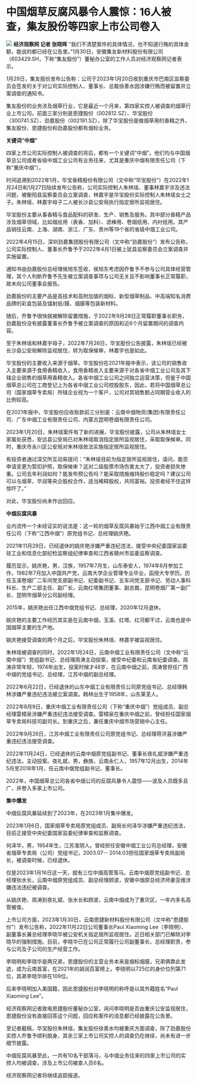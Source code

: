 # 中国烟草反腐风暴令人震惊：16人被查，集友股份等四家上市公司卷入

![](https://inews.gtimg.com/newsapp_bt/0/15636664709/1000)
**经济观察网 记者 张晓晖**
“我们不清楚案件的具体情况，也不知道行贿的具体金额，能说的都已经在公告里。”1月30日，安徽集友新材料股份有限公司（603429.SH，下称“集友股份”）董秘办公室的工作人员对经济观察网记者表示。

1月29日，集友股份发布公告称：公司于2023年1月20日收到重庆市巴南区监察委员会签发的关于对公司实际控制人、董事长、总裁徐善水因涉嫌行贿而被留置并立案调查的通知书。

集友股份的业务涉及烟草行业，它是最近一个月来，第四家实控人被调查的烟草行业上市公司。前面三家分别是恩捷股份（002812.SZ）、华宝股份（300741.SZ）、劲嘉股份（002191.SZ），除了华宝股份是做烟草用的香精之外，集友股份、恩捷股份和劲嘉股份都有烟标业务。

**关键词“中烟”**

四家上市公司实际控制人被调查的背后，都有一个关键词“中烟”。他们均与中国烟草总公司或者省级中烟工业公司有业务往来，尤其是重庆中烟有限责任公司（下称“重庆中烟”）。

时间追溯到2022年1月，华宝香精股份有限公司（文中称“华宝股份”）在2022年1月24日和1月27日陆续发布公告称，公司实际控制人朱林瑶、董事林嘉宇涉及违法问题，被衡阳县监察委员会立案调查，林嘉宇是华宝股份实际控制人朱林瑶女士之子。朱林瑶、林嘉宇母子二人被长沙县公安局执行指定居所监视居住。

华宝股份主要从事香精与食品配料的研发、生产、销售及服务。其中部分香精产品涉及烟草领域，比如烟丝用（表香、加料）、滤棒用、卷烟纸用、内衬纸用。其产品销往云南、上海、湖南、浙江、广东、贵州等19个省的省级中烟工业公司。

2022年4月15日，深圳劲嘉集团股份有限公司（文中称“劲嘉股份”）发布公告称，公司实际控制人、董事长乔鲁予于2022年4月1日被上犹县监察委员会立案调查并实施留置。

通知书由劲嘉股份总经理侯旭东签收，侯旭东考虑因乔鲁予不参与公司具体经营管理，其个人判断乔鲁予先生被立案调查事项与公司无关且不影响董事长正常履职，故未向公司董事会报告。

劲嘉股份的主要产品是高技术和高附加值的烟标、新型烟草制品、中高端知名消费品牌的彩盒包装及镭射纸/膜、烟膜等包装新材料。

随后，乔鲁予很快就被解除留置措施，于2022年9月28日正常履职董事长职务，劲嘉股份没有披露董事长乔鲁予被立案调查的原因和近6个月留置期间的调查内容。

至于朱林瑶和林嘉宇母子，2022年7月26日，华宝股份公告披露，朱林瑶已经被长沙县公安局解除监视居住，转为取保候审，林嘉宇也是如此。

华宝股份的主要收入来源于烟草。华宝股份在2021年报中表示，该公司的销售收入主要来源于食用香精收入，食用香精收入主要来源于对各省中烟工业公司及其下辖企业销售的烟草用香精收入。各省中烟工业公司之间独立运营决策，但鉴于中国烟草总公司在工商登记上为各省中烟工业公司控股股东，因此，若将中国烟草总公司（国家烟草专卖局）所辖企业视为一个客户，公司对其销售额占同期营业收入的比例较高。

在2021年报中，华宝股份应收账款前三分别是：云南中烟物资(集团)有限责任公司、广东中烟工业有限责任公司、内蒙古昆明卷烟有限责任公司。

2023年1月20日，朱林瑶案件有了新的进展，华宝股份披露，公司从朱林瑶女士家属处获悉，安远县公安局已对朱林瑶取消指定居所监视居住，采取取保候审。同时，重庆市永川区公安局对朱林瑶依法实施指定居所监视居住。

有投资者通过深交所互动易提问：“朱林瑶目前为指定居所监视居住，请问，能否申请变更为暂扣护照，取保候审？这对二级股票市场伤害太大了，投资者损失惨重。公司去年利润如何？能发布预公告吗？能采取措施维持股价稳定吗？建议公司可以与烟草，华润等央企股权合作，适当稀释股权，共同富裕。投资者经不住这样惊吓了。”

对此，华宝股份尚未作出回应。

**中烟反腐风暴**

业内流传一个未经证实的说法是：这一轮的烟草反腐风暴始于江西中烟工业有限责任公司（下称“江西中烟”）原党组书记、总经理姚庆艳。

2021年11月29日，已经退休的姚庆艳涉嫌严重违纪违法，接受中央纪委国家监委驻工业和信息化部纪检监察组纪律审查和江西省赣州市监委监察调查。

履历显示，姚庆艳，男，汉族，1957年7月生，山东泰安人，1974年8月参加工作，1982年7月加入中国共产党，云南大学企业管理专业毕业，函授大专学历。历任玉溪卷烟厂二车间党支部副书记、纪委副书记、五车间党支部书记、劳动人事科科长、生产二部主任、副厂长，云南红塔集团董事、副总裁，昆明卷烟厂第一副厂长、昆明市烟草分公司副经理。

2015年，姚庆艳出任江西中烟党组书记、总经理，2020年12月退休。

姚庆艳的主要工作经历其实是在云南中烟，玉溪、红塔、红河都干过，云南也是中国烟草主要的生产地。

姚庆艳接受调查的两个月之后，华宝股份朱林瑶、林嘉宇被监视居住。

朱林瑶被调查的同时，2022年1月24日，云南中烟工业有限责任公司（文中称“云南中烟”）党组副书记、总经理周涛主动投案，接受中纪委和云南省纪委调查。周涛非常年轻，1974年出生，投案时候才48岁，在云南中烟之前，周涛曾担任广西中烟的党组书记、总经理，江苏中烟的副总经理。

2022年6月22日，已经退休的山东中烟工业有限责任公司原党组书记、总经理韩林涉嫌严重违纪违法被立案调查。韩林出生于1958年，山东莱芜人。

2022年8月9日，重庆中烟工业有限责任公司（下称“重庆中烟”）党组成员、副总经理雷樟泉涉嫌严重违纪违法接受调查。雷樟泉在重庆中烟之前，曾经担任国家烟草专卖局科技司副司长。到重庆之后，兼任重庆中烟市场营销中心主任。

2022年9月26日，江苏中烟工业有限责任公司原党组书记、总经理蒋洪喜涉嫌严重违纪违法接受调查。

2022年11月24日，已经退休的云南中烟原党组副书记、董事长夜礼斌涉嫌严重违纪违法，主动投案。夜礼斌，男，彝族，云南永仁人，1957年12月出生，2014年5月至2018年1月，任云南中烟党组副书记、董事长。

2022年，中国烟草总公司各省中烟公司的反腐风暴令人震惊——波及人员既多且广，并卷入多家上市公司。

**集中爆发**

中烟反腐风暴延续到了2023年，在2023年1月集中爆发。

2023年1月6日，国家烟草专卖局原党组成员、副局长何泽华涉嫌严重违纪违法，目前正接受中央纪委国家监委纪律审查和监察调查。

何泽华，男，1954年生，江苏淮阴人。曾经担任安徽中烟工业公司总经理，安徽省烟草专卖局（公司）党组书记，2003.07--
2014.03担任国家烟草专卖局副局长，被调查时候，已经退休。

仅是2023年1月16日这一天，就有三位中烟高管落马。云南中烟原党组副书记、总经理张水长，云南中烟原党组成员、副总经理顾波，安徽中烟原总经济师姜亚维涉嫌违法违纪被调查。

从姚庆艳、周涛到夜礼斌、张水长和顾波，云南中烟成为了重灾区，一年内多名高管被查。

上市公司方面，2023年1月30日，云南恩捷新材料股份有限公司（文中称“恩捷股份”）发布公告称，2022年11月22日公司董事长Paul Xiaoming
Lee（李晓明）、副董事长兼总经理李晓华被公安机关指定居所监视居住。近日相关部门已解除对李晓华的强制措施。目前，李晓华已在公司正常履行公司副董事长、总经理职责，参与公司及子公司的生产经营工作。

李晓明和李晓华是两兄弟，恩捷股份的主营业务本来是烟标烟膜，兄弟俩靠此发迹，成为云南首富，在2021年的胡润百富榜上，李晓明以725亿的身价位列第71位，其弟李晓华排在109位。

后来李晓明加入美国籍，因此恩捷股份对李晓明的称呼是以其外籍姓名“Paul Xiaoming Lee”。

经济观察网记者致电恩捷股份董秘办公室，询问李晓明是否由重庆公安监视居住，恩捷股份没有直接回答这个问题，回应称案件的消息都已经披露在公告里。

至记者截稿，华宝股份朱林瑶，集友股份徐善水均被重庆方面调查，除了劲嘉股份实控人乔鲁予顺利脱身，其余三家上市公司实控人的调查仍在继续，尚未有进一步细节披露。

中烟反腐风暴至此，一共有10名干部落马，与中烟业务往来的四家上市公司的实控人均被调查，涉及上市公司被查人员6名。

经济观察网记者将继续追踪报道。

